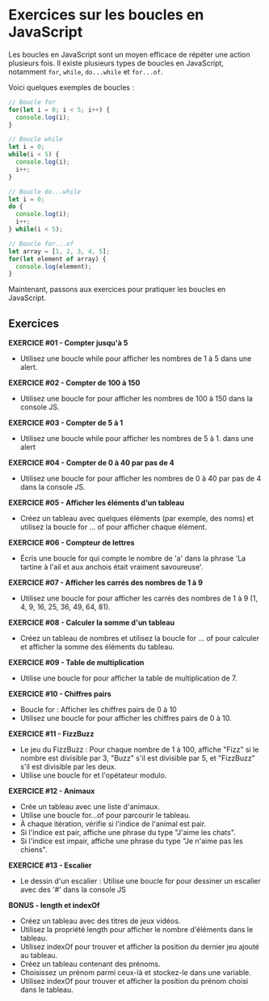 # Exercices sur les boucles en JavaScript

Les boucles en JavaScript sont un moyen efficace de répéter une action plusieurs fois. Il existe plusieurs types de boucles en JavaScript, notamment `for`, `while`, `do...while` et `for...of`.

Voici quelques exemples de boucles :

```js
// Boucle for
for(let i = 0; i < 5; i++) {
  console.log(i);
}

// Boucle while
let i = 0;
while(i < 5) {
  console.log(i);
  i++;
}

// Boucle do...while
let i = 0;
do {
  console.log(i);
  i++;
} while(i < 5);

// Boucle for...of
let array = [1, 2, 3, 4, 5];
for(let element of array) {
  console.log(element);
}
```

Maintenant, passons aux exercices pour pratiquer les boucles en JavaScript.

## Exercices

**EXERCICE #01 - Compter jusqu'à 5**
- Utilisez une boucle while pour afficher les nombres de 1 à 5 dans une alert.

**EXERCICE #02 - Compter de 100 à 150**
- Utilisez une boucle for pour afficher les nombres de 100 à 150 dans la console JS.

**EXERCICE #03 - Compter de 5 à 1**
- Utilisez une boucle while pour afficher les nombres de 5 à 1. dans une alert

**EXERCICE #04 - Compter de 0 à 40 par pas de 4**
- Utilisez une boucle for pour afficher les nombres de 0 à 40 par pas de 4 dans la console JS.

**EXERCICE #05 - Afficher les éléments d'un tableau**
- Créez un tableau avec quelques éléments (par exemple, des noms) et utilisez la boucle for ... of pour afficher chaque élément.

**EXERCICE #06 - Compteur de lettres**
- Écris une boucle for qui compte le nombre de 'a' dans la phrase 'La tartine à l'ail et aux anchois était vraiment savoureuse'.

**EXERCICE #07 - Afficher les carrés des nombres de 1 à 9**
- Utilisez une boucle for pour afficher les carrés des nombres de 1 à 9 (1, 4, 9, 16, 25, 36, 49, 64, 81).

**EXERCICE #08 - Calculer la somme d'un tableau**
- Créez un tableau de nombres et utilisez la boucle for ... of pour calculer et afficher la somme des éléments du tableau.

**EXERCICE #09 - Table de multiplication**
- Utilise une boucle for pour afficher la table de multiplication de 7.

**EXERCICE #10 - Chiffres pairs**
- Boucle for : Afficher les chiffres pairs de 0 à 10
- Utilisez une boucle for pour afficher les chiffres pairs de 0 à 10.

**EXERCICE #11 - FizzBuzz**
- Le jeu du FizzBuzz : Pour chaque nombre de 1 à 100, affiche "Fizz" si le nombre est divisible par 3, "Buzz" s'il est divisible par 5, et "FizzBuzz" s'il est divisible par les deux.
- Utilise une boucle for et l'opétateur modulo.

**EXERCICE #12 - Animaux**
- Crée un tableau avec une liste d'animaux.
- Utilise une boucle for...of pour parcourir le tableau.
- À chaque itération, vérifie si l'indice de l'animal est pair.
- Si l'indice est pair, affiche une phrase du type "J'aime les chats".
- Si l'indice est impair, affiche une phrase du type "Je n'aime pas les chiens".

**EXERCICE #13 - Escalier**
- Le dessin d'un escalier : Utilise une boucle for pour dessiner un escalier avec des '#' dans la console JS

**BONUS - length et indexOf**
- Créez un tableau avec des titres de jeux vidéos.
- Utilisez la propriété length pour afficher le nombre d'éléments dans le tableau.
- Utilisez indexOf pour trouver et afficher la position du dernier jeu ajouté au tableau.
- Créez un tableau contenant des prénoms.
- Choisissez un prénom parmi ceux-là et stockez-le dans une variable.
- Utilisez indexOf pour trouver et afficher la position du prénom choisi dans le tableau.
